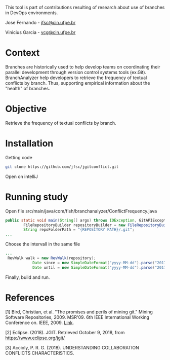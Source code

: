This tool is part of contributions resulting of research about use of branches in DevOps environments. 

Jose Fernando - jfsc@cin.ufpe.br

Vinicius Garcia - vcg@cin.ufpe.br

# Context
Branches are historically used to help develop teams on coordinating their parallel development through version control systems tools (ex.Git). BranchAnalyzer help developers to retrieve the frequency of textual conflicts by branch. Thus, supporting empirical information about the "health" of branches.

# Objective
Retrieve the frequency of textual conflicts by branch. 

# Installation
Getting code
```bash
git clone https://github.com/jfsc/jgitconflict.git 
```
Open on intelliJ

#  Running study
Open file src/main/java/com/fish/branchanalyzer/ConflictFrequency.java 
```java
public static void main(String[] args) throws IOException, GitAPIException {
        FileRepositoryBuilder repositoryBuilder = new FileRepositoryBuilder();
        String repoFolderPath = "{REPOSITORY PATH}/.git";
...
```
Choose the intervall in the same file
```java
...
 RevWalk walk = new RevWalk(repository);
            Date since = new SimpleDateFormat("yyyy-MM-dd").parse("2017-09-17");
            Date until = new SimpleDateFormat("yyyy-MM-dd").parse("2017-09-28");
```
Finally, build and run.


# References

[1] Bird, Christian, et al. "The promises and perils of mining git." Mining Software Repositories, 2009. MSR'09. 6th IEEE International Working Conference on. IEEE, 2009. [Link](http://cs.queensu.ca/~ahmed/home/teaching/CISC880/F10/papers/MiningGit_MSR2009.pdf).

[2] Eclipse. (2018). JGIT. Retrieved October 9, 2018, from https://www.eclipse.org/jgit/

[3] Accioly, P. R. G. (2018). UNDERSTANDING COLLABORATION CONFLICTS CHARACTERISTICS.
